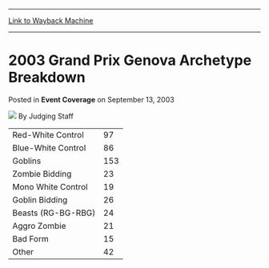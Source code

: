 
---
[Link to Wayback Machine](https://web.archive.org/web/20171029005120/https://magic.wizards.com/en/articles/archive/event-coverage/2003-grand-prix-genova-archetype-breakdown-2003-09-13)

[_metadata_:author]:- "Judging Staff"
[_metadata_:description]:- "Red-White Control 97 Blue-White Control 86 Goblins 153 Zombie Bidding 23 Mono White Control 19 Goblin Bidding 26 Beasts (RG-BG-RBG) 24"
[_metadata_:generator]:- "Drupal 7 (http://drupal.org)"
[_metadata_:node]:- "774821"
[_metadata_:publish_date]:- "2003-09-13"
[_metadata_:source]:- "div-main-content"
[_metadata_:title]:- "2003 Grand Prix Genova Archetype Breakdown"
[_metadata_:wayback_capture_timestamp]:- "2017-10-29 00:51:20"
[_metadata_:wayback_raw_url]:- "https://web.archive.org/web/20171029005120id_/https://magic.wizards.com/en/articles/archive/event-coverage/2003-grand-prix-genova-archetype-breakdown-2003-09-13"
[_metadata_:wayback_url]:- "https://magic.wizards.com/en/articles/archive/event-coverage/2003-grand-prix-genova-archetype-breakdown-2003-09-13"
---


2003 Grand Prix Genova Archetype Breakdown
==========================================



 Posted in **Event Coverage**
 on September 13, 2003 






![](https://media.magic.wizards.com/styles/auth_small/public/generic-avatar-150_614.png)
By Judging Staff














|  |  |
| --- | --- |
| Red-White Control | 97 |
| Blue-White Control | 86 |
| Goblins | 153 |
| Zombie Bidding | 23 |
| Mono White Control | 19 |
| Goblin Bidding | 26 |
| Beasts (RG-BG-RBG) | 24 |
| Aggro Zombie | 21 |
| Bad Form | 15 |
| Other | 42 |







